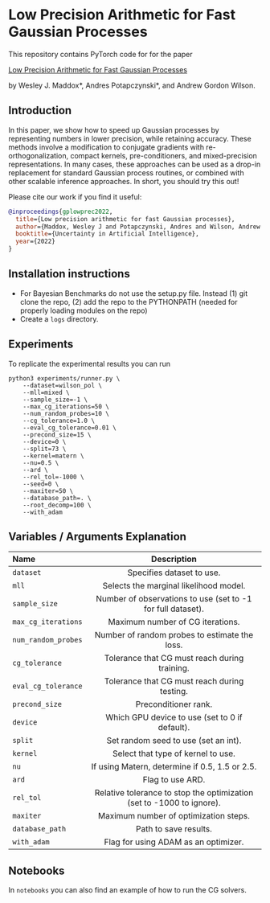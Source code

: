 # Low Precision Arithmetic for Fast Gaussian Processes

This repository contains PyTorch code for for the paper

[Low Precision Arithmetic for Fast Gaussian Processes](https://openreview.net/pdf?id=S3NOX_Ij9xc)

by Wesley J. Maddox\*, Andres Potapczynski\*, and Andrew Gordon Wilson. 

## Introduction

In this paper, we show how to speed up Gaussian processes by representing numbers in lower precision, while retaining accuracy. These methods involve a modification to conjugate gradients with re-orthogonalization, compact kernels, pre-conditioners, and mixed-precision representations. In many cases, these approaches can be used as a drop-in replacement for standard Gaussian process routines, or combined with other scalable inference approaches. In short, you should try this out! 

Please cite our work if you find it useful:
```bibtex
@inproceedings{gplowprec2022,
  title={Low precision arithmetic for fast Gaussian processes},
  author={Maddox, Wesley J and Potapczynski, Andres and Wilson, Andrew Gordon},
  booktitle={Uncertainty in Artificial Intelligence},
  year={2022}
}
```

## Installation instructions
* For Bayesian Benchmarks do not use the setup.py file. Instead (1) git clone the repo, (2) add the repo to the PYTHONPATH (needed for properly loading modules on the repo)
* Create a `logs` directory.

## Experiments
To replicate the experimental results you can run

```shell
python3 experiments/runner.py \
    --dataset=wilson_pol \
    --mll=mixed \
    --sample_size=-1 \
    --max_cg_iterations=50 \
    --num_random_probes=10 \
    --cg_tolerance=1.0 \
    --eval_cg_tolerance=0.01 \
    --precond_size=15 \
    --device=0 \
    --split=73 \
    --kernel=matern \
    --nu=0.5 \
    --ard \
    --rel_tol=-1000 \
    --seed=0 \
    --maxiter=50 \
    --database_path=. \
    --root_decomp=100 \
    --with_adam
```

## Variables / Arguments Explanation
| Name | Description |
| :------------ |  :-----------: |
| `dataset` | Specifies dataset to use. |
| `mll` | Selects the marginal likelihood model. |
| `sample_size` |  Number of observations to use (set to -1 for full dataset). |
| `max_cg_iterations` |  Maximum number of CG iterations. |
| `num_random_probes` |  Number of random probes to estimate the loss. |
| `cg_tolerance` |  Tolerance that CG must reach during training. |
| `eval_cg_tolerance` |  Tolerance that CG must reach during testing. |
| `precond_size` |  Preconditioner rank. |
| `device` |  Which GPU device to use (set to 0 if default). |
| `split` |  Set random seed to use (set an int). |
| `kernel` | Select that type of kernel to use. |
| `nu` |  If using Matern, determine if 0.5, 1.5 or 2.5. |
| `ard` |  Flag to use ARD. |
| `rel_tol` | Relative tolerance to stop the optimization (set to -1000 to ignore). |
| `maxiter` | Maximum number of optimization steps. |
| `database_path` |  Path to save results. |
| `with_adam` |  Flag for using ADAM as an optimizer. |

## Notebooks
In `notebooks` you can also find an example of how to run the CG solvers.
